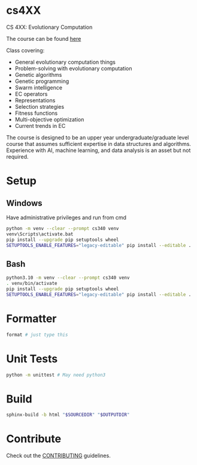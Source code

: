 # cs4XX

CS 4XX: Evolutionary Computation

The course can be found [here](http://modsurski.com/csci340)

Class covering:

- General evolutionary computation things
- Problem-solving with evolutionary computation
- Genetic algorithms
- Genetic programming
- Swarm intelligence
- EC operators 
- Representations
- Selection strategies
- Fitness functions
- Multi-objective optimization 
- Current trends in EC

The course is designed to be an upper year undergraduate/graduate level course that assumes sufficient expertise in data 
structures and algorithms. Experience with AI, machine learning, and data analysis is an asset but not required. 


# Setup

## Windows

Have administrative privileges and run from cmd

```sh
python -m venv --clear --prompt cs340 venv
venv\Scripts\activate.bat
pip install --upgrade pip setuptools wheel
SETUPTOOLS_ENABLE_FEATURES="legacy-editable" pip install --editable .
```

## Bash

```sh
python3.10 -m venv --clear --prompt cs340 venv
. venv/bin/activate
pip install --upgrade pip setuptools wheel
SETUPTOOLS_ENABLE_FEATURES="legacy-editable" pip install --editable .
```

# Formatter

```sh
format # just type this
```

# Unit Tests

```sh
python -m unittest # May need python3
```

# Build

```sh
sphinx-build -b html "$SOURCEDIR" "$OUTPUTDIR"
```

# Contribute

Check out the [CONTRIBUTING](CONTRIBUTING.md) guidelines.
